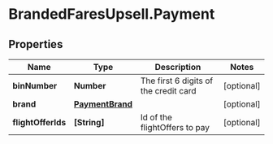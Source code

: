 # BrandedFaresUpsell.Payment

## Properties

Name | Type | Description | Notes
------------ | ------------- | ------------- | -------------
**binNumber** | **Number** | The first 6 digits of the credit card | [optional] 
**brand** | [**PaymentBrand**](PaymentBrand.md) |  | [optional] 
**flightOfferIds** | **[String]** | Id of the flightOffers to pay | [optional] 


